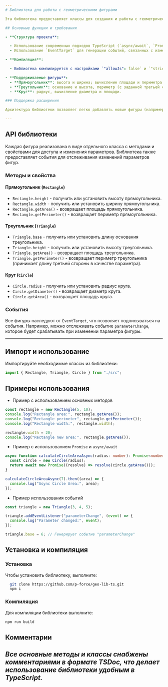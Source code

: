 ```yaml
---
# Библиотека для работы с геометрическими фигурами

Эта библиотека предоставляет классы для создания и работы с геометрическими фигурами, такими как прямоугольник, треугольник и круг. Построена с использованием TypeScript и использует принципы, аналогичные архитектуре стандартных JS-библиотек, таких как [Web API](https://developer.mozilla.org/ru/docs/Web/API).

## Основные функции и требования

- **Структура проекта**:

  - Использование современных подходов TypeScript (`async/await`, `Promise`, строгая типизация).
  - Использование `EventTarget` для генерации событий, связанных с изменениями параметров фигур.

- **Компиляция**:

  - Библиотека компилируется с настройками `"allowJs": false` и `"strict": true`.

- **Поддерживаемые фигуры**:
  - **Прямоугольник**: высота и ширина; вычисление площади и периметра.
  - **Треугольник**: основание и высота, периметр (с заданной третьей стороной), вычисление площади.
  - **Круг**: радиус, вычисление диаметра и площади.

### Поддержка расширения

Архитектура библиотеки позволяет легко добавлять новые фигуры (например, трапеции, многоугольники) без существенных изменений в коде.

---
```


## API библиотеки

Каждая фигура реализована в виде отдельного класса с методами и свойствами для доступа и изменения параметров. Библиотека также предоставляет события для отслеживания изменений параметров фигур.

### Методы и свойства

#### Прямоугольник (`Rectangle`)

- `Rectangle.height` - получить или установить высоту прямоугольника.
- `Rectangle.width` - получить или установить ширину прямоугольника.
- `Rectangle.getArea()` - возвращает площадь прямоугольника.
- `Rectangle.getPerimeter()` - возвращает периметр прямоугольника.

#### Треугольник (`Triangle`)

- `Triangle.base` - получить или установить длину основания треугольника.
- `Triangle.height` - получить или установить высоту треугольника.
- `Triangle.getArea()` - возвращает площадь треугольника.
- `Triangle.getPerimeter()` - возвращает периметр треугольника (принимает длину третьей стороны в качестве параметра).

#### Круг (`Circle`)

- `Circle.radius` - получить или установить радиус круга.
- `Circle.getDiameter()` - возвращает диаметр круга.
- `Circle.getArea()` - возвращает площадь круга.

### События

Все фигуры наследуют от `EventTarget`, что позволяет подписываться на события. Например, можно отслеживать событие `parameterChange`, которое будет срабатывать при изменении параметра фигуры.

---

## Импорт и использование

Импортируйте необходимые классы из библиотеки:

```typescript
import { Rectangle, Triangle, Circle } from "./src";
```

## Примеры использования

- Пример с использованием основных методов

```typescript
const rectangle = new Rectangle(5, 10);
console.log("Rectangle area:", rectangle.getArea());
console.log("Rectangle perimeter", rectangle.getPerimeter());
console.log("Rectangle width:", rectangle.width);

rectangle.width = 20;
console.log("Rectangle new area:", rectangle.getArea());
```

- Пример с использованием `Promise` и `async/await`

```typescript
async function calculateCircleAreaAsync(radius: number): Promise<number> {
  const circle = new Circle(radius);
  return await new Promise((resolve) => resolve(circle.getArea()));
}

calculateCircleAreaAsync(7).then((area) => {
  console.log("Async Circle Area:", area);
});
```

- Пример использования событий

```typescript
const triangle = new Triangle(3, 4, 5);

triangle.addEventListener("parameterChange", (event) => {
  console.log("Parameter changed:", event);
});

triangle.base = 6; // Генерирует событие "parameterChange"
```

## Установка и компиляция

### Установка

Чтобы установить библиотеку, выполните:

```sh
  git clone https://github.com/p-force/geo-lib-ts.git
  npm i
```

### Компиляция

Для компиляции библиотеки выполните:

```sh
npm run build
```

## Комментарии

*Все основные методы и классы снабжены комментариями в формате TSDoc, что делает использование библиотеки удобным в TypeScript.*
---
